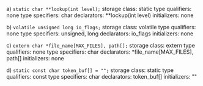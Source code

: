 a) ```static char **lookup(int level);```
   storage class: static
   type qualifiers: none
   type specifiers: char
   declarators: **lockup(int level)
   initializers: none

b) ```volatile unsigned long io_flags;```
   storage class: volatile
   type qualifiers: none
   type specifiers: unsigned, long
   declarators: io_flags
   initializers: none

c) ```extern char *file_name[MAX_FILES], path[];```
   storage class: extern
   type qualifiers: none
   type specifiers: char
   declarators: *file_name[MAX_FILES], path[]
   initializers: none

d) ```static const char token_buf[] = "";```
   storage class: static
   type qualifiers: const
   type specifiers: char
   declarators: token_buf[]
   initializers: ""